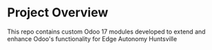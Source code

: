 # Project Overview

This repo contains custom Odoo 17 modules developed to extend and enhance Odoo's functionality for Edge Autonomy Huntsville

